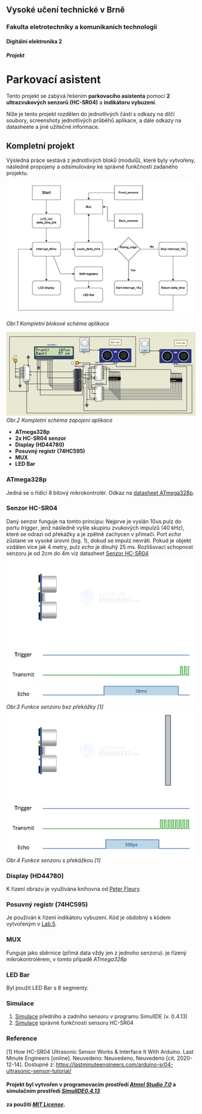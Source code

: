 ## Vysoké učení technické v Brně
### Fakulta eletrotechniky a komunikaních technologií
#### Digitální elektronika 2
##### Projekt
Parkovací asistent
======




Tento projekt se zabývá řešením **parkovacího asistenta** pomocí **2 ultrazvukových senzorů (HC-SR04)** a **indikátoru vybuzení**.


Níže je tento projekt rozdělen do jednotlivých částí s odkazy na dílčí soubory, screenshoty jednotlivých průběhů aplikace, a dále odkazy na datasheete a jiné užitečné informace.



 ##      **Kompletní projekt**
  
 Výsledná práce sestává z jednotlivých bloků (modulů), které byly vytvořeny, následně propojeny a odsimulovány ke správné funkčnosti zadaného projektu.
 
 
 ![Blokove schéma zapojení parkovacího asistenta](https://github.com/Filip-ZL/Digital-electronics-2/blob/master/Labs/Project/project/images/block_diagram_edited.png)
  
  *Obr.1 Kompletní blokové schéma aplikace*
  
  
 ![Kompletní schéma zapojení aplikace - SimulIDE](https://github.com/Filip-ZL/Digital-electronics-2/blob/master/Labs/Project/project/images/scheme.png)
 *Obr.2 Kompletní schéma zapojení aplikace*
 
 
 - **ATmega328p**
 - **2x HC-SR04 senzor**
 - **Display (HD44780)**
 - **Posuvný registr (74HC595)**
 - **MUX**
 - **LED Bar**
 
 
 ### ATmega328p
 Jedná se o řídící 8 bitový mikrokontrolér. Odkaz na [datasheet ATmega328p](https://www.microchip.com/wwwproducts/en/ATmega328p).
 
 
 ### Senzor HC-SR04
 Daný senzor funguje na tomto principu: Nejprve je vyslán 10us pulz do portu *trigger*, jenž následně vyšle skupinu zvukových impulzů (40 kHz), které se odrazí od překážky a je zpětně zachycen v přímači. Port *echo* zůstane ve vysoké úrovni (log. 1), dokud se impulz nevrátí.
 Pokud je objekt vzdálen více jak 4 metry, pulz *echo* je dlouhý 25 ms. Rozlišovací schopnost senzoru je od 2cm do 4m viz datasheet [Senzor HC-SR04](https://vutbr-my.sharepoint.com/personal/xzbori15_vutbr_cz/Documents/Soubory%20z%20chatu%20aplikace%20Microsoft%20Teams/HCSR04.pdf)
 ![Funkce senzoru (bez překážky)](https://github.com/Filip-ZL/Digital-electronics-2/blob/master/Labs/Project/project/images/HC-SR04-Ultrasonic-Sensor-Working-Echo-when-no-Obstacle.gif)\
 *Obr.3 Funkce senzoru bez překážky [1]*\
 ![Funkce senzoru (s překážkou)](https://github.com/Filip-ZL/Digital-electronics-2/blob/master/Labs/Project/project/images/HC-SR04-Ultrasonic-Sensor-Working-Echo-reflected-from-Obstacle.gif)\
 *Obr.4 Funkce senzoru s překážkou [1]*
 
 
 ### Display (HD44780)
 K řízení obrazu je využívána knihovna od [Peter Fleury](http://www.peterfleury.epizy.com/avr-software.html?i=1).
 
 
 ### Posuvný registr (74HC595)
 Je používán k řízení indikátoru vybuzení. Kód je obdobný s kódem vytvořeným v [Lab.5](https://github.com/Filip-ZL/Digital-electronics-2/tree/master/Labs/05-segments/segments/segments).
 
 
 ### MUX
 Funguje jako sběrnice (přímá data vždy jen z jednoho senzoru). je řízený mikrokontrolérem, v tomto případě *ATmega328p*
 
 
 ### LED Bar
 Byl použit LED Bar s 8 segmenty.
 
 ### Simulace
 1. [Simulace](https://youtu.be/EFfpQ9luzMA) předního a zadního sensoru v programu SimulIDE (v. 0.4.13)
 2. [Simulace](https://youtu.be/Ew5TH7cMuqA) správné funkčnosti sensoru HC-SR04
 
 
 
 ### Reference
 [1]
 How HC-SR04 Ultrasonic Sensor Works & Interface It With Arduino. Last Minute Engineers [online]. Neuvedeno: Neuvedeno, Neuvedeno [cit. 2020-12-14]. Dostupné z: https://lastminuteengineers.com/arduino-sr04-ultrasonic-sensor-tutorial/
 


#### Projekt byl vytvořen v programovacím prostředí *[Atmel Studio 7.0](https://atmel-studio.software.informer.com/7.0/)* a simulačním prostředí *[SimulIDE0.4.13](https://www.simulide.com/2020/09/simulide0413-released.html)*
**za použití [*MIT License*](https://tldrlegal.com/license/mit-license).**

